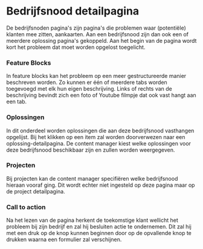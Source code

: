# Bedrijfsnood detailpagina

De bedrijfsnoden pagina's zijn pagina's die problemen waar \(potentiële\) klanten mee zitten, aankaarten. Aan een bedrijfsnood zijn dan ook een of meerdere oplossing pagina's gekoppeld. Aan het begin van de pagina wordt kort het probleem dat moet worden opgelost toegelicht.

### Feature Blocks

In feature blocks kan het probleem op een meer gestructureerde manier beschreven worden. Zo kunnen er één of meerdere tabs worden toegevoegd met elk hun eigen beschrijving. Links of rechts van de beschrijving bevindt zich een foto of Youtube filmpje dat ook vast hangt aan een tab.

### Oplossingen

In dit onderdeel worden oplossingen die aan deze bedrijfsnood vasthangen opgelijst. Bij het klikken op een item zal worden doorverwezen naar een oplossing-detailpagina. De content manager kiest welke oplossingen voor deze bedrijfsnood beschikbaar zijn en zullen worden weergegeven.

### Projecten

Bij projecten kan de content manager specifiëren welke bedrijfsnood hieraan vooraf ging. Dit wordt echter niet ingesteld op deze pagina maar op de project detailpagina.

### Call to action

Na het lezen van de pagina herkent de toekomstige klant wellicht het probleem bij zijn bedrijf en zal hij besluiten actie te ondernemen. Dit zal hij met een druk op de knop kunnen beginnen door op de opvallende knop te drukken waarna een formulier zal verschijnen.
